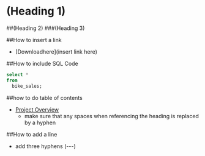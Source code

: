 # (Heading 1)
##(Heading 2)
###(Heading 3)

##How to insert a link
- [Downloadhere](insert link here)

##How to include SQL Code 
```sql
select *
from
  bike_sales;
```

##how to do table of contents

- [Project Overview](#heading-1)
  - make sure that any spaces when referencing the heading is replaced by a hyphen

##How to add a line
- add three hyphens (---)
